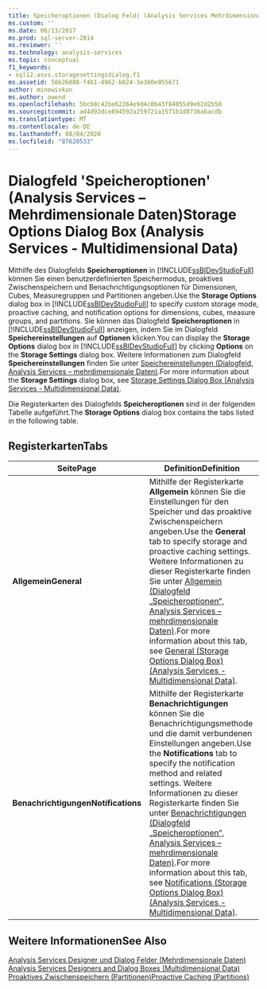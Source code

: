 ```yaml
---
title: Speicheroptionen (Dialog Feld) (Analysis Services Mehrdimensionale Daten) | Microsoft-Dokumentation
ms.custom: ''
ms.date: 06/13/2017
ms.prod: sql-server-2014
ms.reviewer: ''
ms.technology: analysis-services
ms.topic: conceptual
f1_keywords:
- sql12.asvs.storagesettingsdialog.f1
ms.assetid: 58b26088-f4b1-4962-b824-3e360e955671
author: minewiskan
ms.author: owend
ms.openlocfilehash: 5bcb8c42be62264e9d4c0b43f84055d9e62d2b50
ms.sourcegitcommit: ad4d92dce894592a259721a1571b1d8736abacdb
ms.translationtype: MT
ms.contentlocale: de-DE
ms.lasthandoff: 08/04/2020
ms.locfileid: "87620533"
---
```

# <a name="storage-options-dialog-box-analysis-services---multidimensional-data"></a><span data-ttu-id="109a4-102">Dialogfeld 'Speicheroptionen' (Analysis Services – Mehrdimensionale Daten)</span><span class="sxs-lookup"><span data-stu-id="109a4-102">Storage Options Dialog Box (Analysis Services - Multidimensional Data)</span></span>
  <span data-ttu-id="109a4-103">Mithilfe des Dialogfelds **Speicheroptionen** in [!INCLUDE[ssBIDevStudioFull](../includes/ssbidevstudiofull-md.md)] können Sie einen benutzerdefinierten Speichermodus, proaktives Zwischenspeichern und Benachrichtigungsoptionen für Dimensionen, Cubes, Measuregruppen und Partitionen angeben.</span><span class="sxs-lookup"><span data-stu-id="109a4-103">Use the **Storage Options** dialog box in [!INCLUDE[ssBIDevStudioFull](../includes/ssbidevstudiofull-md.md)] to specify custom storage mode, proactive caching, and notification options for dimensions, cubes, measure groups, and partitions.</span></span> <span data-ttu-id="109a4-104">Sie können das Dialogfeld **Speicheroptionen** in [!INCLUDE[ssBIDevStudioFull](../includes/ssbidevstudiofull-md.md)] anzeigen, indem Sie im Dialogfeld **Speichereinstellungen** auf **Optionen** klicken.</span><span class="sxs-lookup"><span data-stu-id="109a4-104">You can display the **Storage Options** dialog box in [!INCLUDE[ssBIDevStudioFull](../includes/ssbidevstudiofull-md.md)] by clicking **Options** on the **Storage Settings** dialog box.</span></span> <span data-ttu-id="109a4-105">Weitere Informationen zum Dialogfeld **Speichereinstellungen** finden Sie unter [Speichereinstellungen &#40;Dialogfeld, Analysis Services – mehrdimensionale Daten&#41;](storage-settings-dialog-box-analysis-services-multidimensional-data.md).</span><span class="sxs-lookup"><span data-stu-id="109a4-105">For more information about the **Storage Settings** dialog box, see [Storage Settings Dialog Box &#40;Analysis Services - Multidimensional Data&#41;](storage-settings-dialog-box-analysis-services-multidimensional-data.md).</span></span>  
  
 <span data-ttu-id="109a4-106">Die Registerkarten des Dialogfelds **Speicheroptionen** sind in der folgenden Tabelle aufgeführt.</span><span class="sxs-lookup"><span data-stu-id="109a4-106">The **Storage Options** dialog box contains the tabs listed in the following table.</span></span>  
  
## <a name="tabs"></a><span data-ttu-id="109a4-107">Registerkarten</span><span class="sxs-lookup"><span data-stu-id="109a4-107">Tabs</span></span>  
  
|<span data-ttu-id="109a4-108">Seite</span><span class="sxs-lookup"><span data-stu-id="109a4-108">Page</span></span>|<span data-ttu-id="109a4-109">Definition</span><span class="sxs-lookup"><span data-stu-id="109a4-109">Definition</span></span>|  
|----------|----------------|  
|<span data-ttu-id="109a4-110">**Allgemein**</span><span class="sxs-lookup"><span data-stu-id="109a4-110">**General**</span></span>|<span data-ttu-id="109a4-111">Mithilfe der Registerkarte **Allgemein** können Sie die Einstellungen für den Speicher und das proaktive Zwischenspeichern angeben.</span><span class="sxs-lookup"><span data-stu-id="109a4-111">Use the **General** tab to specify storage and proactive caching settings.</span></span> <span data-ttu-id="109a4-112">Weitere Informationen zu dieser Registerkarte finden Sie unter [Allgemein &#40;Dialogfeld „Speicheroptionen“, Analysis Services – mehrdimensionale Daten&#41;](general-storage-options-dialog-box-analysis-services-multidimensional-data.md).</span><span class="sxs-lookup"><span data-stu-id="109a4-112">For more information about this tab, see [General &#40;Storage Options Dialog Box&#41; &#40;Analysis Services - Multidimensional Data&#41;](general-storage-options-dialog-box-analysis-services-multidimensional-data.md).</span></span>|  
|<span data-ttu-id="109a4-113">**Benachrichtigungen**</span><span class="sxs-lookup"><span data-stu-id="109a4-113">**Notifications**</span></span>|<span data-ttu-id="109a4-114">Mithilfe der Registerkarte **Benachrichtigungen** können Sie die Benachrichtigungsmethode und die damit verbundenen Einstellungen angeben.</span><span class="sxs-lookup"><span data-stu-id="109a4-114">Use the **Notifications** tab to specify the notification method and related settings.</span></span> <span data-ttu-id="109a4-115">Weitere Informationen zu dieser Registerkarte finden Sie unter [Benachrichtigungen &#40;Dialogfeld „Speicheroptionen“, Analysis Services – mehrdimensionale Daten&#41;](notifications-storage-options-dialog-analysis-services-multidimensional-data.md).</span><span class="sxs-lookup"><span data-stu-id="109a4-115">For more information about this tab, see [Notifications &#40;Storage Options Dialog Box&#41; &#40;Analysis Services - Multidimensional Data&#41;](notifications-storage-options-dialog-analysis-services-multidimensional-data.md).</span></span>|  
  
## <a name="see-also"></a><span data-ttu-id="109a4-116">Weitere Informationen</span><span class="sxs-lookup"><span data-stu-id="109a4-116">See Also</span></span>  
 <span data-ttu-id="109a4-117">[Analysis Services Designer und Dialog Felder &#40;Mehrdimensionale Daten&#41;](analysis-services-designers-and-dialog-boxes-multidimensional-data.md) </span><span class="sxs-lookup"><span data-stu-id="109a4-117">[Analysis Services Designers and Dialog Boxes &#40;Multidimensional Data&#41;](analysis-services-designers-and-dialog-boxes-multidimensional-data.md) </span></span>  
 [<span data-ttu-id="109a4-118">Proaktives Zwischenspeichern &#40;Partitionen&#41;</span><span class="sxs-lookup"><span data-stu-id="109a4-118">Proactive Caching &#40;Partitions&#41;</span></span>](multidimensional-models-olap-logical-cube-objects/partitions-proactive-caching.md)  
  
  
